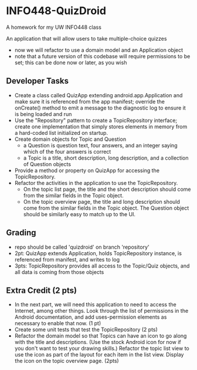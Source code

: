 # INFO448-QuizDroid
A homework for my UW INFO448 class

An application that will allow users to take multiple-choice quizzes
* now we will refactor to use a domain model and an Application object
* note that a future version of this codebase will require permissions to be set; this can be done now or later, as you wish

## Developer Tasks

* Create a class called QuizApp extending android.app.Application and make sure it is referenced from the app manifest; override the onCreate() method to emit a message to the diagnostic log to ensure it is being loaded and run
* Use the "Repository" pattern to create a TopicRepository interface; create one implementation that simply stores elements in memory from a hard-coded list initialized on startup.
* Create domain objects for Topic and Question
  * a Question is question text, four answers, and an integer saying which of the four answers is correct
  * a Topic is a title, short description, long description, and a collection of Question objects
* Provide a method or property on QuizApp for accessing the TopicRepository.
* Refactor the activities in the application to use the TopicRepository.
  * On the topic list page, the title and the short description should come from the similar fields in the Topic object.
  * On the topic overview page, the title and long description should come from the similar fields in the Topic object. The Question object should be similarly easy to match up to the UI.

## Grading

* repo should be called 'quizdroid' on branch 'repository'
* 2pt: QuizApp extends Application, holds TopicRepository instance, is referenced from manifest, and writes to log
* 3pts: TopicRepository provides all access to the Topic/Quiz objects, and all data is coming from those objects

## Extra Credit (2 pts)

* In the next part, we will need this application to need to access the Internet, among other things. Look through the list of permissions in the Android documentation, and add uses-permission elements as necessary to enable that now. (1 pt)
* Create some unit tests that test the TopicRepository (2 pts)
* Refactor the domain model so that Topics can have an icon to go along with the title and descriptions. (Use the stock Android icon for now if you don't want to test your drawing skills.) Refactor the topic list view to use the icon as part of the layout for each item in the list view. Display the icon on the topic overview page. (2pts)
